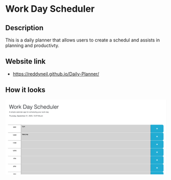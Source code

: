 # Work Day Scheduler

## Description
This is a daily planner that allows users to create a schedul and assists in planning and productivty. 

## Website link
- https://reddyneil.github.io/Daily-Planner/

## How it looks
![Alt text](<Assets/Screenshot 2023-09-21 at 10.28.07 pm.png>)
